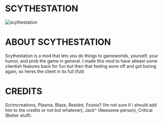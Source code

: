 # SCYTHESTATION

![scythestation](https://user-images.githubusercontent.com/119145022/211190340-d0ed278a-b415-4a06-8dec-52e4edc75923.png)

# ABOUT SCYTHESTATION
Scythestation is a mod that lets you do things to gameworlds, yourself, your humor, and prob the game in general. I made this mod to have atleast some clientish features back for fun but then that feeling wore off and got boring again, so heres the client in its full (full)

# CREDITS
Scrimcreations, Plasma, Blaze, Residnt, Foonix? (Im not sure if i should add him to the credits or not but whatever), Jack^ (Awesome person), Critical (Better stuff).
